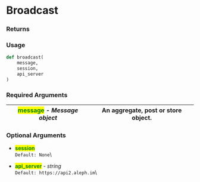 # Broadcast

### Returns



### Usage

```python
def broadcast(
    message, 
    session, 
    api_server
)
```



### Required Arguments

| <mark style="color:green;">**message**</mark> _- Message object_ | An aggregate, post or store object. |
| ---------------------------------------------------------------- | ----------------------------------- |

### Optional Arguments

* <mark style="color:green;">**session**</mark>\
  `Default: None`\

* <mark style="color:green;">**api\_server**</mark> _- string_\
  `Default: https://api2.aleph.im`\
